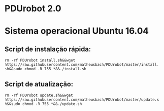 # PDUrobot 2.0

# Sistema operacional Ubuntu 16.04

## Script de instalação rápida:

```rm -rf PDUrobot install.sh&&wget https://raw.githubusercontent.com/matheusbach/PDUrobot/master/install.sh&&sudo chmod -R 755 *&&./install.sh```

## Script de atualização:

```rm -rf PDUrobot update.sh&&wget https://raw.githubusercontent.com/matheusbach/PDUrobot/master/update.sh&&sudo chmod -R 755 *&&./update.sh```
